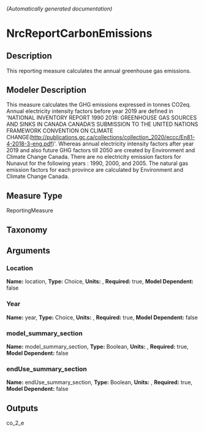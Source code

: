 

###### (Automatically generated documentation)

# NrcReportCarbonEmissions

## Description
This reporting measure calculates the annual greenhouse gas emissions.

## Modeler Description
This measure calculates the GHG emissions expressed in tonnes CO2eq. Annual electricity intensity factors before year 2019 are defined in 'NATIONAL INVENTORY REPORT 1990 2018: GREENHOUSE GAS SOURCES AND SINKS IN CANADA CANADA’S SUBMISSION TO
            THE UNITED NATIONS FRAMEWORK CONVENTION ON CLIMATE CHANGE(http://publications.gc.ca/collections/collection_2020/eccc/En81-4-2018-3-eng.pdf)'.
            Whereas annual electricity intensity factors after year 2019 and also future GHG factors till 2050 are created by Environment and Climate Change Canada.
            There are no electricity emission factors for Nunavut for the following years : 1990, 2000, and 2005.
            The natural gas emission factors for each province are calculated by Environment and Climate Change Canada.

## Measure Type
ReportingMeasure

## Taxonomy


## Arguments


### Location

**Name:** location,
**Type:** Choice,
**Units:** ,
**Required:** true,
**Model Dependent:** false

### Year

**Name:** year,
**Type:** Choice,
**Units:** ,
**Required:** true,
**Model Dependent:** false

### model_summary_section

**Name:** model_summary_section,
**Type:** Boolean,
**Units:** ,
**Required:** true,
**Model Dependent:** false

### endUse_summary_section

**Name:** endUse_summary_section,
**Type:** Boolean,
**Units:** ,
**Required:** true,
**Model Dependent:** false





## Outputs




co_2_e
